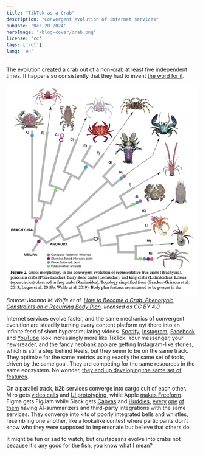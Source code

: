```yaml
---
title: "TikTok as a Crab"
description: "Convergent evolution of internet services"
pubDate: 'Dec 20 2024'
heroImage: '/blog-cover/crab.png'
license: 'cc'
tags: ['rot']
lang: 'en'
---
```

The evolution created a crab out of a non-crab at least five independent times. It happens so consistently that they had to invent [the word for it](https://en.wikipedia.org/wiki/Carcinisation).

_![Gross morphology in the convergent evolution of representative true crabs, porcelain crabs, hairy stone crabs, and king crabs.](../../blog-images/crab/crab-morphology.png)
Source: Joanna M Wolfe et al. [How to Become a Crab: Phenotypic Constraints on a Recurring Body Plan](https://www.researchgate.net/publication/347928262_How_to_Become_a_Crab_Phenotypic_Constraints_on_a_Recurring_Body_Plan), licensed as CC BY 4.0_

Internet services evolve faster, and the same mechanics of convergent evolution are steadily turning every content platform oyt there into an infinite feed of short hyperstimulating videos. [Spotify](https://www.theverge.com/2023/3/8/23630821/spotify-design-home-music-podcasts-audiobooks-app), [Instagram](https://www.vice.com/en/article/instagram-tiktok-video-meta/), [Facebook](https://www.cbc.ca/news/business/tiktok-instagram-1.6534633) and [YouTube](https://techcrunch.com/2024/10/03/youtube-takes-on-tiktok-with-longer-shorts-templates-trends-and-more/) look increasingly more like TikTok. Your messenger, your newsreader, and the fancy neobank app are getting Instagram-like stories, which is still a step behind Reels, but they seem to be on the same track. They optimize for the same metrics using exactly the same set of tools, driven by the same goal. They are competing for the same resources in the same ecosystem. No wonder, [they end up developing the same set of features](/blog/you-resist/).

On a parallel track, b2b services converge into cargo cult of each other. Miro gets [video calls](https://help.miro.com/hc/en-us/articles/21992143796754-Video-calls-BETA) and [UI prototyping](https://miro.com/prototyping/), while Apple [makes Freeform](https://www.apple.com/newsroom/2022/12/apple-launches-freeform-a-powerful-new-app-designed-for-creative-collaboration/). Figma gets FigJam while Slack gets [Canvas](https://slack.com/intl/en-gb/features/canvas) and [Huddles](https://slack.com/intl/en-gb/features/huddles), [every](https://slack.com/intl/en-gb/features/ai) [one](https://miro.com/ai/) [of](https://www.notion.com/help/guides/category/ai) [them](https://www.figma.com/ai/) having AI-summarizers and third-party integrations with the same services. They converge into kits of poorly integrated bells and whistles, resembling one another, like a lookalike contest where participants don't know who they were supposed to impersonate but believe that others do.

It might be fun or sad to watch, but crustaceans evolve into crabs not because it's any good for the fish, you know what I mean?